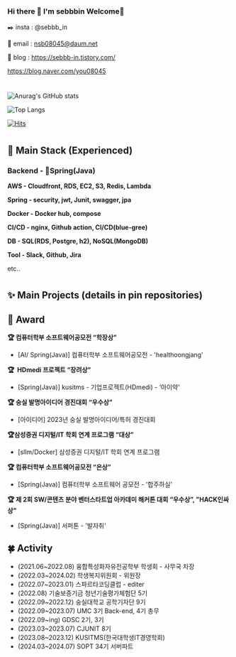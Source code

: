 ### Hi there 👋 I'm sebbbin Welcome🥰

✒️ insta : @sebbb_in

📧 email : nsb08045@daum.net

📰 blog : https://sebbb-in.tistory.com/

https://blog.naver.com/you08045

#
![Anurag's GitHub stats](https://github-readme-stats.vercel.app/api?username=sebbbin&show_icons=true&theme=github_dark)

![Top Langs](https://github-readme-stats.vercel.app/api/top-langs/?username=sebbbin&layout=compact&theme=github_dark)

[![Hits](https://hits.seeyoufarm.com/api/count/incr/badge.svg?url=https%3A%2F%2Fgithub.com%2Fsebbbin%2Fhit-counter&count_bg=%2379C83D&title_bg=%23555555&icon=&icon_color=%23E7E7E7&title=hits&edge_flat=false)](https://hits.seeyoufarm.com)
#

## 🧸 Main Stack (Experienced)
### **Backend - 🍃Spring(Java)**

**AWS - Cloudfront, RDS, EC2, S3, Redis, Lambda**

**Spring - security, jwt, Junit, swagger, jpa**

**Docker - Docker hub, compose**

**CI/CD - nginx, Github action, CI/CD(blue-gree)**

**DB - SQL(RDS, Postgre, h2), NoSQL(MongoDB)**

**Tool - Slack, Github, Jira**

etc..
#

## ✨ Main Projects (details in pin repositories)
<!--
### [2021]
- [C] Ci&Ai Summer Team Project - TodoList
- [Arduino(C)] Hwaseong ICT Living and Cultural Center Makerton - Arduino Hi-Jin
- [Arduino(C)] SSU_Convergence Arduino Contest
- [C] Ci&Ai Winter Team Project - Score

### [2022]
- [Flutter(Dart)] SSU Summer SW Contest - SSU_PER_PET (PERPET) - Pet APP
- [Android/firebase] SoongSil University CSE 사용자인터페이스 및 실습 - MY PET
- [Spring(Java)] UMC 3기 “거꾸로 가계부”
-->

## 🏅 Award

**🏆 컴퓨터학부 소프트웨어공모전 “학장상”**
- [AI/ Spring(Java)] 컴퓨터학부 소프트웨어공모전 - 'healthoongjang'
  
**🏆  HDmedi 프로젝트 “장려상”**
- [Spring(Java)] kusitms - 기업프로젝트(HDmedi) - ‘아이약’
  
**🏆 숭실 발명아이디어 경진대회 “우수상”**
- [아이디어] 2023년 숭실 발명아이디어/특허 경진대회
  
**🏆삼성증권 디지털/IT 학회 연계 프로그램 “대상”**
- [sllm/Docker] 삼성증권 디지털/IT 학회 연계 프로그램

**🏆 컴퓨터학부 소프트웨어공모전 “은상”**
- [Spring(Java)] 컴퓨터학부 소프트웨어 공모전 - '합주하실'

**🏆 제 2회 SW/콘텐츠 분야 벤터스타트업 아카데미 해커톤 대회 “우수상”, "HACK인싸상"**
- [Spring(Java)] 서퍼톤 - '발자취'

## 🍀 Activity

- (2021.06~2022.08) 융합특성화자유전공학부 학생회 - 사무국 차장
- (2022.03~2024.02) 학생복지위원회 - 위원장
- (2022.07~2023.01) 스파르타코딩클럽 - editer
- (2022.08) 기술보증기금 청년기술평가체험단 5기
- (2022.09~2022.12) 숭실대학교 공학기자단 9기
- (2022.09~2023.07) UMC 3기 Back-end, 4기 총무
- (2022.09~ing) GDSC 2기, 3기
- (2023.03~2023.07) CJUNIT 8기
- (2023.08~2023.12) KUSITMS(한국대학생IT경영학회)
- (2024.03~2024.07) SOPT 34기 서버파트

<!--
**sebbbin/sebbbin** is a ✨ _special_ ✨ repository because its `README.md` (this file) appears on your GitHub profile.
🏫


- 🔭 I’m currently working on ...
- 🌱 I’m currently learning ...
- 👯 I’m looking to collaborate on ...
- 🤔 I’m looking for help with ...
- 💬 Ask me about ...
- 📫 How to reach me: ...
- 😄 Pronouns: ...
- ⚡ Fun fact: ...
-->

